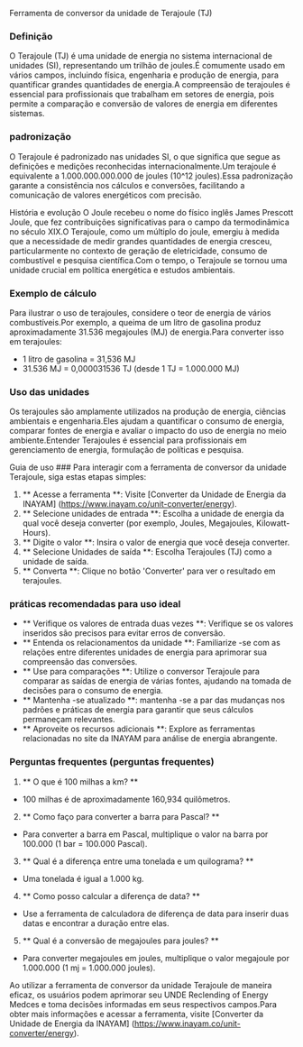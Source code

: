 Ferramenta de conversor da unidade de Terajoule (TJ)

### Definição
O Terajoule (TJ) é uma unidade de energia no sistema internacional de unidades (SI), representando um trilhão de joules.É comumente usado em vários campos, incluindo física, engenharia e produção de energia, para quantificar grandes quantidades de energia.A compreensão de terajoules é essencial para profissionais que trabalham em setores de energia, pois permite a comparação e conversão de valores de energia em diferentes sistemas.

### padronização
O Terajoule é padronizado nas unidades SI, o que significa que segue as definições e medições reconhecidas internacionalmente.Um terajoule é equivalente a 1.000.000.000.000 de joules (10^12 joules).Essa padronização garante a consistência nos cálculos e conversões, facilitando a comunicação de valores energéticos com precisão.

História e evolução
O Joule recebeu o nome do físico inglês James Prescott Joule, que fez contribuições significativas para o campo da termodinâmica no século XIX.O Terajoule, como um múltiplo do joule, emergiu à medida que a necessidade de medir grandes quantidades de energia cresceu, particularmente no contexto de geração de eletricidade, consumo de combustível e pesquisa científica.Com o tempo, o Terajoule se tornou uma unidade crucial em política energética e estudos ambientais.

### Exemplo de cálculo
Para ilustrar o uso de terajoules, considere o teor de energia de vários combustíveis.Por exemplo, a queima de um litro de gasolina produz aproximadamente 31.536 megajoules (MJ) de energia.Para converter isso em terajoules:
- 1 litro de gasolina = 31,536 MJ
- 31.536 MJ = 0,000031536 TJ (desde 1 TJ = 1.000.000 MJ)

### Uso das unidades
Os terajoules são amplamente utilizados na produção de energia, ciências ambientais e engenharia.Eles ajudam a quantificar o consumo de energia, comparar fontes de energia e avaliar o impacto do uso de energia no meio ambiente.Entender Terajoules é essencial para profissionais em gerenciamento de energia, formulação de políticas e pesquisa.

Guia de uso ###
Para interagir com a ferramenta de conversor da unidade Terajoule, siga estas etapas simples:
1. ** Acesse a ferramenta **: Visite [Converter da Unidade de Energia da INAYAM] (https://www.inayam.co/unit-converter/energy).
2. ** Selecione unidades de entrada **: Escolha a unidade de energia da qual você deseja converter (por exemplo, Joules, Megajoules, Kilowatt-Hours).
3. ** Digite o valor **: Insira o valor de energia que você deseja converter.
4. ** Selecione Unidades de saída **: Escolha Terajoules (TJ) como a unidade de saída.
5. ** Converta **: Clique no botão 'Converter' para ver o resultado em terajoules.

### práticas recomendadas para uso ideal
- ** Verifique os valores de entrada duas vezes **: Verifique se os valores inseridos são precisos para evitar erros de conversão.
- ** Entenda os relacionamentos da unidade **: Familiarize -se com as relações entre diferentes unidades de energia para aprimorar sua compreensão das conversões.
- ** Use para comparações **: Utilize o conversor Terajoule para comparar as saídas de energia de várias fontes, ajudando na tomada de decisões para o consumo de energia.
- ** Mantenha -se atualizado **: mantenha -se a par das mudanças nos padrões e práticas de energia para garantir que seus cálculos permaneçam relevantes.
- ** Aproveite os recursos adicionais **: Explore as ferramentas relacionadas no site da INAYAM para análise de energia abrangente.

### Perguntas frequentes (perguntas frequentes)

1. ** O que é 100 milhas a km? **
- 100 milhas é de aproximadamente 160,934 quilômetros.

2. ** Como faço para converter a barra para Pascal? **
- Para converter a barra em Pascal, multiplique o valor na barra por 100.000 (1 bar = 100.000 Pascal).

3. ** Qual é a diferença entre uma tonelada e um quilograma? **
- Uma tonelada é igual a 1.000 kg.

4. ** Como posso calcular a diferença de data? **
- Use a ferramenta de calculadora de diferença de data para inserir duas datas e encontrar a duração entre elas.

5. ** Qual é a conversão de megajoules para joules? **
- Para converter megajoules em joules, multiplique o valor megajoule por 1.000.000 (1 mj = 1.000.000 joules).

Ao utilizar a ferramenta de conversor da unidade Terajoule de maneira eficaz, os usuários podem aprimorar seu UNDE Reclending of Energy Medces e toma decisões informadas em seus respectivos campos.Para obter mais informações e acessar a ferramenta, visite [Converter da Unidade de Energia da INAYAM] (https://www.inayam.co/unit-converter/energy).